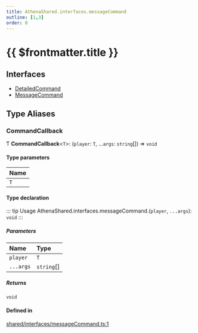 ```yaml
---
title: AthenaShared.interfaces.messageCommand
outline: [1,3]
order: 0
---
```


# {{ $frontmatter.title }}


## Interfaces

- [DetailedCommand](../interfaces/shared_interfaces_messageCommand_DetailedCommand.md)
- [MessageCommand](../interfaces/shared_interfaces_messageCommand_MessageCommand.md)

## Type Aliases

### CommandCallback

Ƭ **CommandCallback**<`T`\>: (`player`: `T`, ...`args`: `string`[]) => `void`

#### Type parameters

| Name |
| :------ |
| `T` |

#### Type declaration

::: tip Usage
AthenaShared.interfaces.messageCommand.(`player`, `...args`): `void`
:::

##### Parameters

| Name | Type |
| :------ | :------ |
| `player` | `T` |
| `...args` | `string`[] |

##### Returns

`void`

#### Defined in

[shared/interfaces/messageCommand.ts:1](https://github.com/Stuyk/altv-athena/blob/380b7cf/src/core/shared/interfaces/messageCommand.ts#L1)
